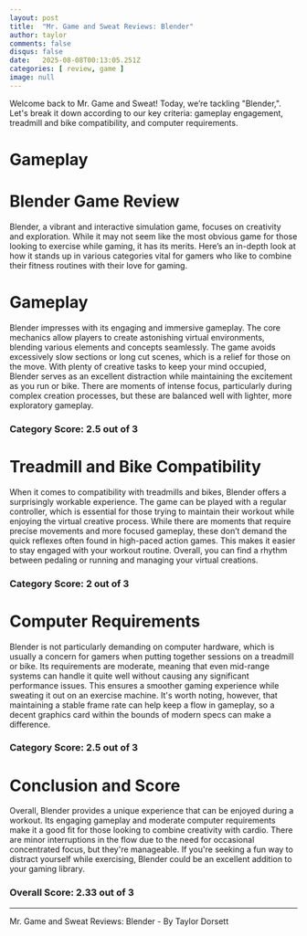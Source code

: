 ```yaml
---
layout: post
title:  "Mr. Game and Sweat Reviews: Blender"
author: taylor
comments: false
disqus: false
date:   2025-08-08T00:13:05.251Z
categories: [ review, game ]
image: null
---
```


Welcome back to Mr. Game and Sweat! Today, we’re tackling "Blender,". Let's break it down according to our key criteria: gameplay engagement, treadmill and bike compatibility, and computer requirements.

# Gameplay

# Blender Game Review

Blender, a vibrant and interactive simulation game, focuses on creativity and exploration. While it may not seem like the most obvious game for those looking to exercise while gaming, it has its merits. Here’s an in-depth look at how it stands up in various categories vital for gamers who like to combine their fitness routines with their love for gaming.

# Gameplay

Blender impresses with its engaging and immersive gameplay. The core mechanics allow players to create astonishing virtual environments, blending various elements and concepts seamlessly. The game avoids excessively slow sections or long cut scenes, which is a relief for those on the move. With plenty of creative tasks to keep your mind occupied, Blender serves as an excellent distraction while maintaining the excitement as you run or bike. There are moments of intense focus, particularly during complex creation processes, but these are balanced well with lighter, more exploratory gameplay. 

### Category Score: 2.5 out of 3

# Treadmill and Bike Compatibility

When it comes to compatibility with treadmills and bikes, Blender offers a surprisingly workable experience. The game can be played with a regular controller, which is essential for those trying to maintain their workout while enjoying the virtual creative process. While there are moments that require precise movements and more focused gameplay, these don’t demand the quick reflexes often found in high-paced action games. This makes it easier to stay engaged with your workout routine. Overall, you can find a rhythm between pedaling or running and managing your virtual creations.

### Category Score: 2 out of 3

# Computer Requirements

Blender is not particularly demanding on computer hardware, which is usually a concern for gamers when putting together sessions on a treadmill or bike. Its requirements are moderate, meaning that even mid-range systems can handle it quite well without causing any significant performance issues. This ensures a smoother gaming experience while sweating it out on an exercise machine. It's worth noting, however, that maintaining a stable frame rate can help keep a flow in gameplay, so a decent graphics card within the bounds of modern specs can make a difference.

### Category Score: 2.5 out of 3

# Conclusion and Score

Overall, Blender provides a unique experience that can be enjoyed during a workout. Its engaging gameplay and moderate computer requirements make it a good fit for those looking to combine creativity with cardio. There are minor interruptions in the flow due to the need for occasional concentrated focus, but they're manageable. If you're seeking a fun way to distract yourself while exercising, Blender could be an excellent addition to your gaming library.

### Overall Score: 2.33 out of 3

---

Mr. Game and Sweat Reviews: Blender - By Taylor Dorsett
